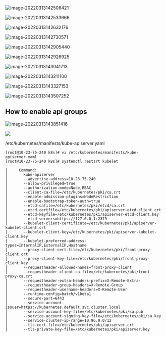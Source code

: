 

![image-20220313142508421](/Users/kestrel/developer/nrookie.github.io/collections/k8s-related/basic/image-20220313142508421.png)



![image-20220313142533666](/Users/kestrel/developer/nrookie.github.io/collections/k8s-related/basic/image-20220313142533666.png)



![image-20220313142632176](/Users/kestrel/developer/nrookie.github.io/collections/k8s-related/basic/image-20220313142632176.png)





![image-20220313142730571](/Users/kestrel/developer/nrookie.github.io/collections/k8s-related/basic/image-20220313142730571.png)





![image-20220313142905440](/Users/kestrel/developer/nrookie.github.io/collections/k8s-related/basic/image-20220313142905440.png)





![image-20220313142926925](/Users/kestrel/developer/nrookie.github.io/collections/k8s-related/basic/image-20220313142926925.png)





![image-20220313143041713](/Users/kestrel/developer/nrookie.github.io/collections/k8s-related/basic/image-20220313143041713.png)





![image-20220313143211100](/Users/kestrel/developer/nrookie.github.io/collections/k8s-related/basic/image-20220313143211100.png)





![image-20220313143327153](/Users/kestrel/developer/nrookie.github.io/collections/k8s-related/basic/image-20220313143327153.png)



![image-20220313143507252](/Users/kestrel/developer/nrookie.github.io/collections/k8s-related/basic/image-20220313143507252.png)





## How to enable api groups

![image-20220313143851416](/Users/kestrel/developer/nrookie.github.io/collections/k8s-related/basic/image-20220313143851416.png)

![](/Users/kestrel/developer/nrookie.github.io/collections/k8s-related/basic/image-20220313143836789.png)



/etc/kubernetes/manifests/kube-apiserver.yaml

``` shell
[root@10-23-75-240 k8s]# vi /etc/kubernetes/manifests/kube-apiserver.yaml
[root@10-23-75-240 k8s]# systemctl restart kubelet
```



``` shell
│     Command:
│       kube-apiserver
│       --advertise-address=10.23.75.240
│       --allow-privileged=true
│       --authorization-mode=Node,RBAC
│       --client-ca-file=/etc/kubernetes/pki/ca.crt
│       --enable-admission-plugins=NodeRestriction
│       --enable-bootstrap-token-auth=true
│       --etcd-cafile=/etc/kubernetes/pki/etcd/ca.crt
│       --etcd-certfile=/etc/kubernetes/pki/apiserver-etcd-client.crt
│       --etcd-keyfile=/etc/kubernetes/pki/apiserver-etcd-client.key
│       --etcd-servers=https://127.0.0.1:2379
│       --kubelet-client-certificate=/etc/kubernetes/pki/apiserver-kubelet-client.crt
│       --kubelet-client-key=/etc/kubernetes/pki/apiserver-kubelet-client.key
│       --kubelet-preferred-address-types=InternalIP,ExternalIP,Hostname
│       --proxy-client-cert-file=/etc/kubernetes/pki/front-proxy-client.crt
│       --proxy-client-key-file=/etc/kubernetes/pki/front-proxy-client.key
│       --requestheader-allowed-names=front-proxy-client
│       --requestheader-client-ca-file=/etc/kubernetes/pki/front-proxy-ca.crt
│       --requestheader-extra-headers-prefix=X-Remote-Extra-
│       --requestheader-group-headers=X-Remote-Group
│       --requestheader-username-headers=X-Remote-User
│       --runtime-config=batch/v1beta1
│       --secure-port=6443
│       --service-account-issuer=https://kubernetes.default.svc.cluster.local
│       --service-account-key-file=/etc/kubernetes/pki/sa.pub
│       --service-account-signing-key-file=/etc/kubernetes/pki/sa.key
│       --service-cluster-ip-range=10.96.0.0/12
│       --tls-cert-file=/etc/kubernetes/pki/apiserver.crt
│       --tls-private-key-file=/etc/kubernetes/pki/apiserver.key
```





